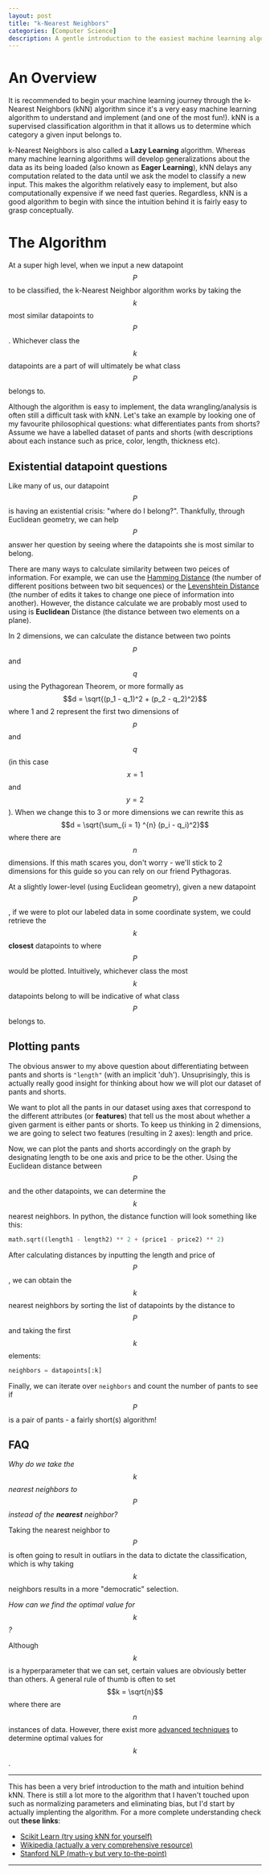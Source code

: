 ```yaml
---
layout: post
title: "k-Nearest Neighbors"
categories: [Computer Science]
description: A gentle introduction to the easiest machine learning algorithm.
---
```


# An Overview

It is recommended to begin your machine learning journey through the k-Nearest Neighbors (kNN) algorithm since it's a very easy machine learning algorithm to understand and implement (and one of the most fun!). kNN is a supervised classification algorithm in that it allows us to determine which category a given input belongs to. 

k-Nearest Neighbors is also called a **Lazy Learning** algorithm. Whereas many machine learning algorithms will develop generalizations about the data as its being loaded (also known as **Eager Learning**), kNN delays any computation related to the data until we ask the model to classify a new input. This makes the algorithm relatively easy to implement, but also computationally expensive if we need fast queries. Regardless, kNN is a good algorithm to begin with since the intuition behind it is fairly easy to grasp conceptually.

# The Algorithm

At a super high level, when we input a new datapoint $$P$$ to be classified, the k-Nearest Neighbor algorithm works by taking the $$k$$ most similar datapoints to $$P$$. Whichever class the $$k$$ datapoints are a part of will ultimately be what class $$P$$ belongs to.

Although the algorithm is easy to implement, the data wrangling/analysis is often still a difficult task with kNN. Let's take an example by looking one of my favourite philosophical questions: what differentiates pants from shorts? Assume we have a labelled dataset of pants and shorts (with descriptions about each instance such as price, color, length, thickness etc). 

## Existential datapoint questions

Like many of us, our datapoint $$P$$ is having an existential crisis: "where do I belong?". Thankfully, through Euclidean geometry, we can help $$P$$ answer her question by seeing where the datapoints she is most similar to belong. 

There are many ways to calculate similarity between two peices of information. For example, we can use the [Hamming Distance](https://en.wikipedia.org/wiki/Hamming_distance) (the number of different positions between two bit sequences) or the [Levenshtein Distance](https://en.wikipedia.org/wiki/Damerau%E2%80%93Levenshtein_distance) (the number of edits it takes to change one piece of information into another). However, the distance calculate we are probably most used to using is **Euclidean** Distance (the distance between two elements on a plane). 

In 2 dimensions, we can calculate the distance between two points $$p$$ and $$q$$ using the Pythagorean Theorem, or more formally as $$d = \sqrt{(p_1 - q_1)^2 + (p_2 - q_2)^2}$$ where 1 and 2 represent the first two dimensions of $$p$$ and $$q$$ (in this case $$x=1$$ and $$y=2$$). When we change this to 3 or more dimensions we can rewrite this as $$d = \sqrt{\sum_{i = 1} ^{n} (p_i - q_i)^2}$$ where there are $$n$$ dimensions. If this math scares you, don't worry - we'll stick to 2 dimensions for this guide so you can rely on our friend Pythagoras.

At a slightly lower-level (using Euclidean geometry), given a new datapoint $$P$$, if we were to plot our labeled data in some coordinate system, we could retrieve the $$k$$ **closest** datapoints to where $$P$$ would be plotted. Intuitively, whichever class the most $$k$$ datapoints belong to will be indicative of what class $$P$$ belongs to.

## Plotting pants

The obvious answer to my above question about differentiating between pants and shorts is `"length"` (with an implicit 'duh'). Unsuprisingly, this is actually really good insight for thinking about how we will plot our dataset of pants and shorts.

We want to plot all the pants in our dataset using axes that correspond to the different attributes (or **features**) that tell us the most about whether a given garment is either pants or shorts. To keep us thinking in 2 dimensions, we are going to select two features (resulting in 2 axes): length and price. 

Now, we can plot the pants and shorts accordingly on the graph by designating length to be one axis and price to be the other. Using the Euclidean distance between $$P$$ and the other datapoints, we can determine the $$k$$ nearest neighbors. In python, the distance function will look something like this:

```python
math.sqrt((length1 - length2) ** 2 + (price1 - price2) ** 2)
```

After calculating distances by inputting the length and price of $$P$$, we can obtain the $$k$$ nearest neighbors by sorting the list of datapoints by the distance to $$P$$ and taking the first $$k$$ elements:

```python
neighbors = datapoints[:k]
```

Finally, we can iterate over `neighbors` and count the number of pants to see if $$P$$ is a pair of pants - a fairly short(s) algorithm!

## FAQ

*Why do we take the $$k$$ nearest neighbors to $$P$$ instead of the **nearest** neighbor?*

Taking the nearest neighbor to $$P$$ is often going to result in outliars in the data to dictate the classification, which is why taking $$k$$ neighbors results in a more "democratic" selection.

*How can we find the optimal value for $$k$$?*

Although $$k$$ is a hyperparameter that we can set, certain values are obviously better than others. A general rule of thumb is often to set $$k = \sqrt{n}$$ where there are $$n$$ instances of data. However, there exist more [advanced techniques](https://en.wikipedia.org/wiki/Cross-validation_(statistics)#K-fold_cross-validation) to determine optimal values for $$k$$.

---

This has been a very brief introduction to the math and intuition behind kNN. There is still a lot more to the algorithm that I haven't touched upon such as normalizing parameters and eliminating bias, but I'd start by actually implenting the algorithm. For a more complete understanding check out **these links**:

- [Scikit Learn (try using kNN for yourself)](http://scikit-learn.org/stable/modules/generated/sklearn.neighbors.KNeighborsClassifier.html)
- [Wikipedia (actually a very comprehensive resource)](https://en.wikipedia.org/wiki/K-nearest_neighbors_algorithm)
- [Stanford NLP (math-y but very to-the-point)](https://nlp.stanford.edu/IR-book/html/htmledition/k-nearest-neighbor-1.html)

---